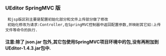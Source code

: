 ### UEditor SpringMVC 版
     和jsp版区别主要是配置初始化部分和文件上传部分做了修改
     初始化修改为请求:Controller,在SpringMVC控制器中返回配置参数,并映射其它如:上传文件等命令的执行.
#### 注意:除了 json.jar 包外,其它包使用SpringMVC项目环境中的包,没有再附加到UEditor-1.4.3.jar包中. 